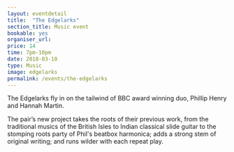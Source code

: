 ```yaml
---
layout: eventdetail
title:  "The Edgelarks"
section_title: Music event
bookable: yes
organiser_url:
price: 14
time: 7pm-10pm
date: 2018-03-10
type: Music
image: edgelarks
permalink: /events/the-edgelarks
---
```


The Edgelarks fly in on the tailwind of BBC award winning duo, Phillip Henry and Hannah Martin.

The pair’s new project takes the roots of their previous work, from the traditional musics of the British Isles to Indian classical slide guitar to the stomping roots party of Phil's beatbox harmonica; adds a strong stem of original writing; and runs wilder with each repeat play. 
